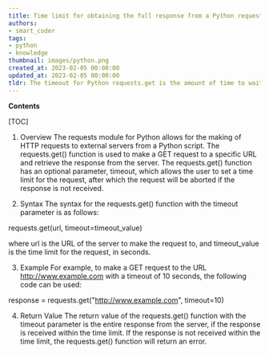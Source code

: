```yaml
---
title: Time limit for obtaining the full response from a Python requests.get call
authors:
- smart_coder
tags:
- python
- knowledge
thumbnail: images/python.png
created_at: 2023-02-05 00:00:00
updated_at: 2023-02-05 00:00:00
tldr: The timeout for Python requests.get is the amount of time to wait for a server`s response before giving up.
---
```


**Contents**

[TOC]

1. Overview 
The requests module for Python allows for the making of HTTP requests to external servers from a Python script. The requests.get() function is used to make a GET request to a specific URL and retrieve the response from the server. The requests.get() function has an optional parameter, timeout, which allows the user to set a time limit for the request, after which the request will be aborted if the response is not received.

2. Syntax 
The syntax for the requests.get() function with the timeout parameter is as follows:

requests.get(url, timeout=timeout_value)

where url is the URL of the server to make the request to, and timeout_value is the time limit for the request, in seconds.

3. Example 
For example, to make a GET request to the URL http://www.example.com with a timeout of 10 seconds, the following code can be used:

response = requests.get("http://www.example.com", timeout=10)

4. Return Value
The return value of the requests.get() function with the timeout parameter is the entire response from the server, if the response is received within the time limit. If the response is not received within the time limit, the requests.get() function will return an error.
